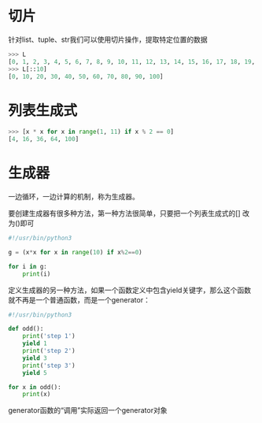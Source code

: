 # 切片

针对list、tuple、str我们可以使用切片操作，提取特定位置的数据

```python
>>> L
[0, 1, 2, 3, 4, 5, 6, 7, 8, 9, 10, 11, 12, 13, 14, 15, 16, 17, 18, 19, 20, 21, 22, 23, 24, 25, 26, 27, 28, 29, 30, 31, 32, 33, 34, 35, 36, 37, 38, 39, 40, 41, 42, 43, 44, 45, 46, 47, 48, 49, 50, 51, 52, 53, 54, 55, 56, 57, 58, 59, 60, 61, 62, 63, 64, 65, 66, 67, 68, 69, 70, 71, 72, 73, 74, 75, 76, 77, 78, 79, 80, 81, 82, 83, 84, 85, 86, 87, 88, 89, 90, 91, 92, 93, 94, 95, 96, 97, 98, 99, 100]
>>> L[::10]
[0, 10, 20, 30, 40, 50, 60, 70, 80, 90, 100]
```

# 列表生成式

```python
>>> [x * x for x in range(1, 11) if x % 2 == 0]
[4, 16, 36, 64, 100]
```

# 生成器

一边循环，一边计算的机制，称为生成器。

要创建生成器有很多种方法，第一种方法很简单，只要把一个列表生成式的[] 改为()即可

```python
#!/usr/bin/python3

g = (x*x for x in range(10) if x%2==0)

for i in g:
    print(i)
```

定义生成器的另一种方法，如果一个函数定义中包含yield关键字，那么这个函数就不再是一个普通函数，而是一个generator：

```python
#!/usr/bin/python3

def odd():
    print('step 1')
    yield 1
    print('step 2')
    yield 3
    print('step 3')
    yield 5

for x in odd():
    print(x)
```

generator函数的“调用”实际返回一个generator对象